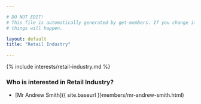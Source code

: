 ```yaml
---

# DO NOT EDIT!
# This file is automatically generated by get-members. If you change it, bad
# things will happen.

layout: default
title: "Retail Industry"

---
```


{% include interests/retail-industry.md %}

### Who is interested in Retail Industry?


* [Mr Andrew Smith]({ site.baseurl }}members/mr-andrew-smith.html)
